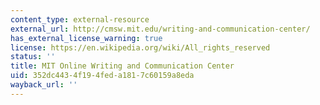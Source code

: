 ```yaml
---
content_type: external-resource
external_url: http://cmsw.mit.edu/writing-and-communication-center/
has_external_license_warning: true
license: https://en.wikipedia.org/wiki/All_rights_reserved
status: ''
title: MIT Online Writing and Communication Center
uid: 352dc443-4f19-4fed-a181-7c60159a8eda
wayback_url: ''
---
```

